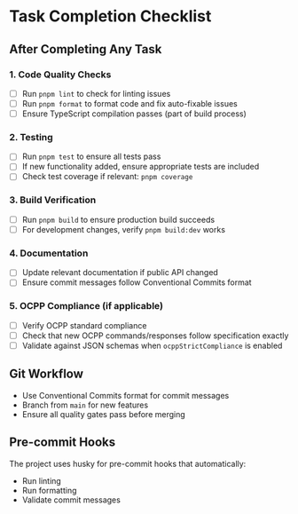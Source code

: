 # Task Completion Checklist

## After Completing Any Task

### 1. Code Quality Checks

- [ ] Run `pnpm lint` to check for linting issues
- [ ] Run `pnpm format` to format code and fix auto-fixable issues
- [ ] Ensure TypeScript compilation passes (part of build process)

### 2. Testing

- [ ] Run `pnpm test` to ensure all tests pass
- [ ] If new functionality added, ensure appropriate tests are included
- [ ] Check test coverage if relevant: `pnpm coverage`

### 3. Build Verification

- [ ] Run `pnpm build` to ensure production build succeeds
- [ ] For development changes, verify `pnpm build:dev` works

### 4. Documentation

- [ ] Update relevant documentation if public API changed
- [ ] Ensure commit messages follow Conventional Commits format

### 5. OCPP Compliance (if applicable)

- [ ] Verify OCPP standard compliance
- [ ] Check that new OCPP commands/responses follow specification exactly
- [ ] Validate against JSON schemas when `ocppStrictCompliance` is enabled

## Git Workflow

- Use Conventional Commits format for commit messages
- Branch from `main` for new features
- Ensure all quality gates pass before merging

## Pre-commit Hooks

The project uses husky for pre-commit hooks that automatically:

- Run linting
- Run formatting
- Validate commit messages
